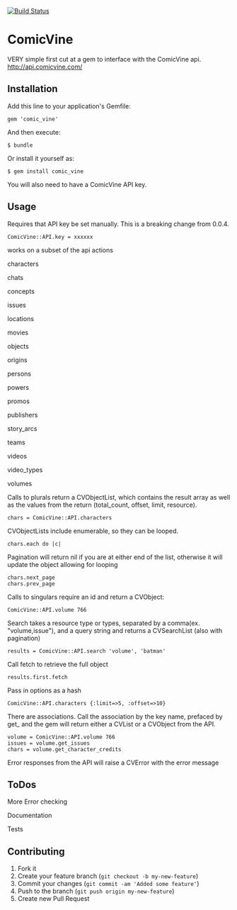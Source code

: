 [![Build Status](https://secure.travis-ci.org/Jakanapes/ComicVine.png?branch=master)](http://travis-ci.org/Jakanapes/ComicVine)

# ComicVine

VERY simple first cut at a gem to interface with the ComicVine api.  http://api.comicvine.com/

## Installation

Add this line to your application's Gemfile:

    gem 'comic_vine'

And then execute:

    $ bundle

Or install it yourself as:

    $ gem install comic_vine
    
You will also need to have a ComicVine API key.

## Usage

Requires that API key be set manually.  This is a breaking change from 0.0.4.

    ComicVine::API.key = xxxxxx

works on a subset of the api actions

characters

chats

concepts

issues

locations

movies

objects

origins

persons

powers

promos

publishers

story_arcs

teams

videos

video_types

volumes


Calls to plurals return a CVObjectList, which contains the result array as well as the values from the return (total_count, offset, limit, resource).

    chars = ComicVine::API.characters

CVObjectLists include enumerable, so they can be looped.

    chars.each do |c|
    
Pagination will return nil if you are at either end of the list, otherwise it will update the object allowing for looping
    
    chars.next_page
    chars.prev_page

Calls to singulars require an id and return a CVObject:

    ComicVine::API.volume 766

Search takes a resource type or types, separated by a comma(ex. "volume,issue"), and a query string and returns a CVSearchList (also with pagination)

    results = ComicVine::API.search 'volume', 'batman'
    
Call fetch to retrieve the full object
    
    results.first.fetch

Pass in options as a hash

    ComicVine::API.characters {:limit=>5, :offset=>10}

There are associations.  Call the association by the key name, prefaced by get_ and the gem will return either a CVList or a CVObject from the API.

    volume = ComicVine::API.volume 766
    issues = volume.get_issues
    chars = volume.get_character_credits

Error responses from the API will raise a CVError with the error message

## ToDos
More Error checking

Documentation

Tests

## Contributing

1. Fork it
2. Create your feature branch (`git checkout -b my-new-feature`)
3. Commit your changes (`git commit -am 'Added some feature'`)
4. Push to the branch (`git push origin my-new-feature`)
5. Create new Pull Request

